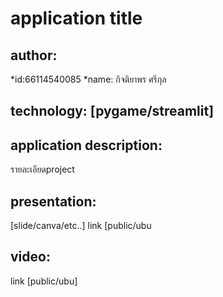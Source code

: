 # application title

## author:
*id:66114540085
*name: กิจติยาพร ศรีกุล

## technology: [pygame/streamlit]
## application description:
รายละเอียดproject
## presentation:
[slide/canva/etc..] link [public/ubu

## video: 
link [public/ubu]
